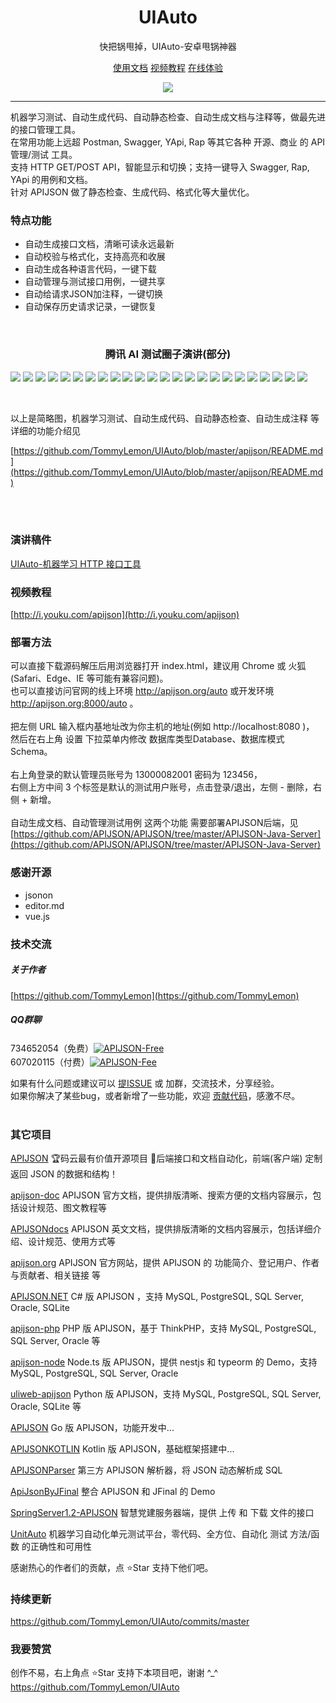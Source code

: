 <h1 align="center" style="text-align:center;">
  UIAuto
</h1>
 
<p align="center">快把锅甩掉，UIAuto-安卓甩锅神器</p>

<p align="center" >
  <a href="https://github.com/TommyLemon/UIAuto#%E9%83%A8%E7%BD%B2%E6%96%B9%E6%B3%95">使用文档</a>
  <a href="http://i.youku.com/apijson">视频教程</a>
  <a href="http://apijson.org/ui">在线体验</a>
</p>

<p align="center" >
  <img src="https://raw.githubusercontent.com/TommyLemon/UIAuto/master/img/logo.png" />
</p>

---

机器学习测试、自动生成代码、自动静态检查、自动生成文档与注释等，做最先进的接口管理工具。<br />
在常用功能上远超 Postman, Swagger, YApi, Rap 等其它各种 开源、商业 的 API 管理/测试 工具。<br />
支持 HTTP GET/POST API，智能显示和切换；支持一键导入 Swagger, Rap, YApi 的用例和文档。<br />
针对 APIJSON 做了静态检查、生成代码、格式化等大量优化。

### 特点功能

* 自动生成接口文档，清晰可读永远最新
* 自动校验与格式化，支持高亮和收展
* 自动生成各种语言代码，一键下载
* 自动管理与测试接口用例，一键共享
* 自动给请求JSON加注释，一键切换
* 自动保存历史请求记录，一键恢复

<br />

<h3 align="center" style="text-align:center;">
腾讯 AI 测试圈子演讲(部分)
</h3>

![](https://raw.githubusercontent.com/TommyLemon/StaticResources/master/UIAuto/Share/scenes/scenes.001.jpeg) 
![](https://raw.githubusercontent.com/TommyLemon/StaticResources/master/UIAuto/Share/scenes/scenes.002.jpeg) 
![](https://raw.githubusercontent.com/TommyLemon/StaticResources/master/UIAuto/Share/scenes/scenes.003.jpeg) 
![](https://raw.githubusercontent.com/TommyLemon/StaticResources/master/UIAuto/Share/scenes/scenes.004.jpeg) 
![](https://raw.githubusercontent.com/TommyLemon/StaticResources/master/UIAuto/Share/scenes/scenes.005.jpeg) 
![](https://raw.githubusercontent.com/TommyLemon/StaticResources/master/UIAuto/Share/scenes/scenes.006.jpeg) 
![](https://raw.githubusercontent.com/TommyLemon/StaticResources/master/UIAuto/Share/scenes/scenes.007.jpeg) 
![](https://raw.githubusercontent.com/TommyLemon/StaticResources/master/UIAuto/Share/scenes/scenes.008.jpeg) 
![](https://raw.githubusercontent.com/TommyLemon/StaticResources/master/UIAuto/Share/scenes/scenes.009.jpeg) 
![](https://raw.githubusercontent.com/TommyLemon/StaticResources/master/UIAuto/Share/scenes/scenes.010.jpeg) 
![](https://raw.githubusercontent.com/TommyLemon/StaticResources/master/UIAuto/Share/scenes/scenes.011.jpeg) 
![](https://raw.githubusercontent.com/TommyLemon/StaticResources/master/UIAuto/Share/scenes/scenes.012.jpeg) 
![](https://raw.githubusercontent.com/TommyLemon/StaticResources/master/UIAuto/Share/scenes/scenes.013.jpeg) 
![](https://raw.githubusercontent.com/TommyLemon/StaticResources/master/UIAuto/Share/scenes/scenes.014.jpeg) 
![](https://raw.githubusercontent.com/TommyLemon/StaticResources/master/UIAuto/Share/scenes/scenes.015.jpeg) 
![](https://raw.githubusercontent.com/TommyLemon/StaticResources/master/UIAuto/Share/scenes/scenes.016.jpeg) 
![](https://raw.githubusercontent.com/TommyLemon/StaticResources/master/UIAuto/Share/scenes/scenes.017.jpeg) 
![](https://raw.githubusercontent.com/TommyLemon/StaticResources/master/UIAuto/Share/scenes/scenes.018.jpeg) 
![](https://raw.githubusercontent.com/TommyLemon/StaticResources/master/UIAuto/Share/scenes/scenes.019.jpeg) 
![](https://raw.githubusercontent.com/TommyLemon/StaticResources/master/UIAuto/Share/scenes/scenes.020.jpeg)
![](https://raw.githubusercontent.com/TommyLemon/StaticResources/master/UIAuto/Share/scenes/scenes.021.jpeg) 
![](https://raw.githubusercontent.com/TommyLemon/StaticResources/master/UIAuto/Share/scenes/scenes.022.jpeg) 
![](https://raw.githubusercontent.com/TommyLemon/StaticResources/master/UIAuto/Share/scenes/scenes.023.jpeg) 
![](https://raw.githubusercontent.com/TommyLemon/StaticResources/master/UIAuto/Share/scenes/scenes.024.jpeg) 



<br />

以上是简略图，机器学习测试、自动生成代码、自动静态检查、自动生成注释 等详细的功能介绍见 <br />

[https://github.com/TommyLemon/UIAuto/blob/master/apijson/README.md](https://github.com/TommyLemon/UIAuto/blob/master/apijson/README.md)

<br />
<br />

### 演讲稿件

[UIAuto-机器学习 HTTP 接口工具](https://github.com/TommyLemon/StaticResources/tree/master/UIAuto/Share)

### 视频教程

[http://i.youku.com/apijson](http://i.youku.com/apijson)


### 部署方法

可以直接下载源码解压后用浏览器打开 index.html，建议用 Chrome 或 火狐 (Safari、Edge、IE 等可能有兼容问题)。<br />
也可以直接访问官网的线上环境 http://apijson.org/auto 或开发环境 http://apijson.org:8000/auto 。<br />
<br />
把左侧 URL 输入框内基地址改为你主机的地址(例如 http://localhost:8080 )，<br />
然后在右上角 设置 下拉菜单内修改 数据库类型Database、数据库模式Schema。<br />
<br />
右上角登录的默认管理员账号为 13000082001 密码为 123456，<br />
右侧上方中间 3 个标签是默认的测试用户账号，点击登录/退出，左侧 - 删除，右侧 + 新增。<br />
<br />
自动生成文档、自动管理测试用例 这两个功能 需要部署APIJSON后端，见 <br /> 
[https://github.com/APIJSON/APIJSON/tree/master/APIJSON-Java-Server](https://github.com/APIJSON/APIJSON/tree/master/APIJSON-Java-Server) 


### 感谢开源
* jsonon
* editor.md
* vue.js


### 技术交流
##### 关于作者
[https://github.com/TommyLemon](https://github.com/TommyLemon)<br />

##### QQ群聊
734652054（免费）<a target="_blank" style="bottom:2px;padding-top:4px" href="https://qm.qq.com/cgi-bin/qm/qr?k=rJLwYzITdoQBfiGUOjMrM3eJDyks1tJP&jump_from=webapi"><img border="0" src="http://pub.idqqimg.com/wpa/images/group.png" alt="APIJSON-Free" title="APIJSON技术讨论群" style="bottom:2px;margin-top:4px" /></a>    
607020115（付费）<a target="_blank" style="bottom:2px;padding-top:4px" href="https://qm.qq.com/cgi-bin/qm/qr?k=1wnUodOM6ngXnl0rubf06DuAUbOX-u44&jump_from=webapi"><img border="0" src="http://pub.idqqimg.com/wpa/images/group.png" alt="APIJSON-Fee" title="APIJSON付费解决群"  style="bottom:2px;margin-top:4px" /></a>    

如果有什么问题或建议可以 [提ISSUE](https://github.com/TommyLemon/UIAuto/issues) 或 加群，交流技术，分享经验。<br >
如果你解决了某些bug，或者新增了一些功能，欢迎 [贡献代码](https://github.com/TommyLemon/UIAuto/pulls)，感激不尽。
<br />
<br />



### 其它项目
[APIJSON](https://github.com/APIJSON/APIJSON) 🏆码云最有价值开源项目 🚀后端接口和文档自动化，前端(客户端) 定制返回 JSON 的数据和结构！

[apijson-doc](https://github.com/vincentCheng/apijson-doc) APIJSON 官方文档，提供排版清晰、搜索方便的文档内容展示，包括设计规范、图文教程等

[APIJSONdocs](https://github.com/ruoranw/APIJSONdocs) APIJSON 英文文档，提供排版清晰的文档内容展示，包括详细介绍、设计规范、使用方式等

[apijson.org](https://github.com/APIJSON/apijson.org) APIJSON 官方网站，提供 APIJSON 的 功能简介、登记用户、作者与贡献者、相关链接 等

[APIJSON.NET](https://github.com/liaozb/APIJSON.NET) C# 版 APIJSON ，支持 MySQL, PostgreSQL, SQL Server, Oracle, SQLite

[apijson-php](https://github.com/qq547057827/apijson-php) PHP 版 APIJSON，基于 ThinkPHP，支持 MySQL, PostgreSQL, SQL Server, Oracle 等

[apijson-node](https://github.com/kevinaskin/apijson-node) Node.ts 版 APIJSON，提供 nestjs 和 typeorm 的 Demo，支持 MySQL, PostgreSQL, SQL Server, Oracle

[uliweb-apijson](https://github.com/zhangchunlin/uliweb-apijson) Python 版 APIJSON，支持 MySQL, PostgreSQL, SQL Server, Oracle, SQLite 等

[APIJSON](https://github.com/crazytaxi824/APIJSON) Go 版 APIJSON，功能开发中...

[APIJSONKOTLIN](https://github.com/luckyxiaomo/APIJSONKOTLIN) Kotlin 版 APIJSON，基础框架搭建中...

[APIJSONParser](https://github.com/Zerounary/APIJSONParser) 第三方 APIJSON 解析器，将 JSON 动态解析成 SQL

[ApiJsonByJFinal](https://gitee.com/zhiyuexin/ApiJsonByJFinal) 整合 APIJSON 和 JFinal 的 Demo

[SpringServer1.2-APIJSON](https://github.com/Airforce-1/SpringServer1.2-APIJSON) 智慧党建服务器端，提供 上传 和 下载 文件的接口

[UnitAuto](https://github.com/TommyLemon/UnitAuto) 机器学习自动化单元测试平台，零代码、全方位、自动化 测试 方法/函数 的正确性和可用性

感谢热心的作者们的贡献，点 ⭐Star 支持下他们吧。


### 持续更新
https://github.com/TommyLemon/UIAuto/commits/master


### 我要赞赏
创作不易，右上角点 ⭐Star 支持下本项目吧，谢谢 ^_^ <br />
https://github.com/TommyLemon/UIAuto
